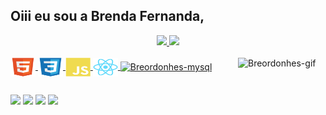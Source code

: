 ## Oiii eu sou a Brenda Fernanda,
<div align="center">
  <a href="https://github.com/BreordonhesDev">
  <img height="150em" src="https://github-readme-stats.vercel.app/api?username=BreordonhesDev&show_icons=true&theme=dark&include_all_commits=true&count_private=true"/>
  <img height="150em" src="https://github-readme-stats.vercel.app/api/top-langs/?username=BreordonhesDev&layout=compact&langs_count=7&theme=dark"/>
</div>
<div style="display: inline_block"><br>
  <img align="center" alt="Breordonhes-HTML" height="30" width="40" src="https://raw.githubusercontent.com/devicons/devicon/master/icons/html5/html5-original.svg">
  <img align="center" alt="Breordonhes-CSS" height="30" width="40" src="https://raw.githubusercontent.com/devicons/devicon/master/icons/css3/css3-original.svg">
  <img align="center" alt="Breordonhes-Js" height="30" width="40" src="https://raw.githubusercontent.com/devicons/devicon/master/icons/javascript/javascript-plain.svg">
  <img align="center" alt="Breordonhes-React" height="30" width="40" src="https://raw.githubusercontent.com/devicons/devicon/master/icons/react/react-original.svg">
  <img align="center" alt="Breordonhes-mysql" height="60" width="50" src="https://cdn.jsdelivr.net/gh/devicons/devicon/icons/mysql/mysql-original-wordmark.svg">
  <img align="right" alt="Breordonhes-gif" height="140" width="140" src="https://i.picasion.com/pic92/488f31b3210064740243cc08c5363758.gif">
  </div>
  
  
  ##
  
  <div>
     <a href="https://www.instagram.com/breferord/" target="_blank"><img src="https://img.shields.io/badge/-Instagram-%23E4405F?style=for-the-badge&logo=instagram&logoColor=white" target="_blank"></a>
    <a href = "mailto:bordonhes.fer@gmail.com"><img src="https://img.shields.io/badge/-Gmail-%23333?style=for-the-badge&logo=gmail&logoColor=white" target="_blank"></a>
    <a href="https://www.linkedin.com/in/brenda-fernanda-ordonhes/" target="_blank"><img src="https://img.shields.io/badge/-LinkedIn-%230077B5?style=for-the-badge&logo=linkedin&logoColor=white" target="_blank"></a>
    <a href="https://wa.me/5511943175178"><img src="https://img.shields.io/badge/WhatsApp-25D366?style=for-the-badge&logo=whatsapp&logoColor=white" target="_blank">
    </a>
    
  </div>
